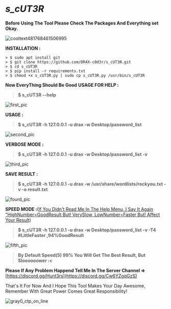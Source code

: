 # ***s_cUT3R***
**Before Using The Tool Please Check The Packages And Everything set Okay.**

![cooltext481768461506995](https://github.com/user-attachments/assets/a9713895-e486-4a73-b554-d5bfbbac247f)
                                  
**INSTALLATION :**
```
> $ sudo apt install git
> $ git clone https://github.com/DR4X-c0d3r/s_cUT3R.git
> $ cd s_cUT3R
> $ pip install -r requirements.txt
> $ chmod +x s_cUT3R.py | sudo cp s_cUT3R.py /usr/bin/s_cUT3R
```
**Now EveryThing Should Be Good**
**USAGE FOR HELP :**
> **$ s_cUT3R --help**

![first_pic](https://github.com/user-attachments/assets/6ba6f345-d961-472c-a865-6bef5d401ab0)

**USAGE :**
> **$ s_cUT3R -h 127.0.0.1 -u drax -w Desktop/password_list**

![second_pic](https://github.com/user-attachments/assets/f30fa33c-1ef2-4528-8515-ba79a6022828)

**VERBOSE MODE :**
> **$ s_cUT3R -h 127.0.0.1 -u drax -w Desktop/password_list -v**

![third_pic](https://github.com/user-attachments/assets/15942d12-a2e9-4fa5-92ff-83372b84b5e9)

**SAVE RESULT :**
> **$ s_cUT3R -h 127.0.0.1 -u drax -w /usr/share/wordlists/rockyou.txt -v -o result.txt**

![fourd_pic](https://github.com/user-attachments/assets/83f98016-8cdf-4117-b712-99b98284b4ff)

**SPEED MODE :**(<ins>If You Didn't Read Me In The Help Menu, I Say It Again "HighNumber=GoodResult But! VerySlow, LowNumber=Faster But! Affect Your Result</ins>)
> **$ s_cUT3R -h 127.0.0.1 -u drax -w Desktop/password_list -v -T4 #LittleFaster ,94%GoodResult**

![fifth_pic](https://github.com/user-attachments/assets/fcdc607f-27a6-4b74-82d8-5ea4e3c5c88e)
> **By Default Speed(5) 99% You Will Get The Best Result, But Sloooooower :<**

**Please If Any Problem Happend Tell Me In The Server Channel =>** [https://discord.gg/Hunt3rs](https://discord.gg/Cw6YZgqGzS)

That's It For Now And I Hope This Tool Makes Your Day Awesome, Remember With Great Power Comes Great Responsibility!

![gray0_ctp_on_line](https://github.com/user-attachments/assets/666442e5-7ae5-485d-9dff-2667aa8efb7e)
